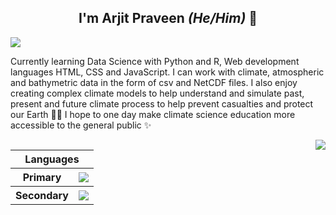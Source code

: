 <h2 align = 'center'>I'm Arjit Praveen <i>(He/Him)</i> 🌻</h2>

<img src = 'https://github.com/user-attachments/assets/eb67c1e5-9bce-47df-8eb7-6016be94d881'>

<p align = 'left'>Currently learning Data Science with Python and R, Web development languages HTML, CSS and JavaScript. I can work with climate, atmospheric and bathymetric data in the form of csv and NetCDF files. I also enjoy creating complex climate models to help understand and simulate past, present and future climate process to help prevent casualties and protect our Earth 🍂🍀 I hope to one day make climate science education more accessible to the general public ✨ </p>

<img src = 'https://github-readme-stats.vercel.app/api/top-langs/?username=countatticus&layout=compact&theme=dark' align = 'right'>

<div>
<p align="center">
  <table>
    <tr>
      <th colspan = 2>Languages</th>
    </tr>
    <tr>
      <th>Primary</th>
      <th><a href="https://skillicons.dev"><img src="https://skillicons.dev/icons?i=python,r,julia,html,css,javascript"/></a></th>
    </tr>
    <tr>
      <th>Secondary</th>
      <th><a href="https://skillicons.dev"><img src="https://skillicons.dev/icons?i=fortran,lua,mongodb,c,java"/></a></th>
    </tr>
  </table>
</p>
</div>
